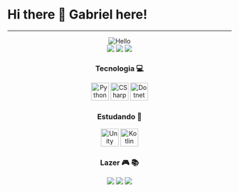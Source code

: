 # **Hi there 👋 Gabriel here!**
---------------------
<div align="center">
  <img src ="https://i.giphy.com/media/srk64M0dMy6syQm8or/giphy.webp" alt="Hello"/>

  <div>
  <a href="https://www.linkedin.com/in/gmessiasp/"><img src ="https://img.shields.io/badge/GMessias-0077B5?style=for-the-badge&logo=linkedin&logoColor=white"/></a>
  <a href="mailto:gmessiasp@gmail.com"><img src ="https://img.shields.io/badge/gmessiasp@gmail.com-D14836?style=for-the-badge&logo=gmail&logoColor=white"/></a>
  <a href="https://www.instagram.com/gmessiasp/"><img src ="https://img.shields.io/badge/gmessiasp-E4405F?style=for-the-badge&logo=instagram&logoColor=white"/></a>
  </div>

### **Tecnologia** :computer:

  <div>
  <img alt="Python" height="40" width="40" src="https://cdn.jsdelivr.net/gh/devicons/devicon/icons/python/python-original.svg" />
  <img alt="CSharp" height="40" width="40" src="https://cdn.jsdelivr.net/gh/devicons/devicon/icons/csharp/csharp-original.svg" />
  <img alt="Dotnet Core" height="40" width="40" src="https://cdn.jsdelivr.net/gh/devicons/devicon/icons/dotnetcore/dotnetcore-original.svg" />
  </div>
  
### **Estudando** :book:

  <div>
  <img alt="Unity" height="40" width="40" src="https://cdn.jsdelivr.net/gh/devicons/devicon/icons/unity/unity-original.svg" />
  <img alt="Kotlin" height="40" width="40" src="https://cdn.jsdelivr.net/gh/devicons/devicon/icons/kotlin/kotlin-original.svg" />
  </div>

### **Lazer** :video_game: :books:

  <div>
  <img src ="https://img.shields.io/badge/Steam-000000?style=for-the-badge&logo=steam&logoColor=white"/>
  <img src ="https://img.shields.io/badge/PlayStation-003791?style=for-the-badge&logo=playstation&logoColor=white"/>
  <img src ="https://img.shields.io/badge/Kindle-30363D?style=for-the-badge&logo=GitHub-Kindle&logoColor=#white"/>
  </div>
</div>
